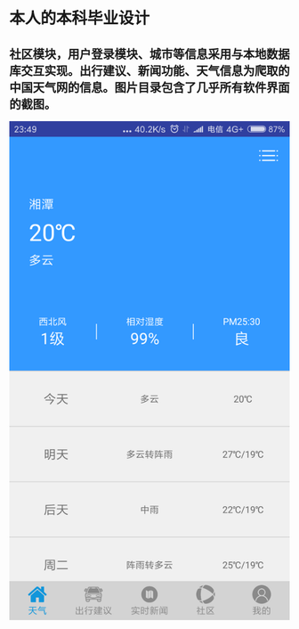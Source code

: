 本人的本科毕业设计
====
社区模块，用户登录模块、城市等信息采用与本地数据库交互实现。出行建议、新闻功能、天气信息为爬取的中国天气网的信息。图片目录包含了几乎所有软件界面的截图。
-----



![主图](https://github.com/365318663/WuleWheather/blob/master/%E5%9B%BE%E7%89%87/Screenshot_2018-06-02-23-49-07-578_com.litao.ttweather.png)
